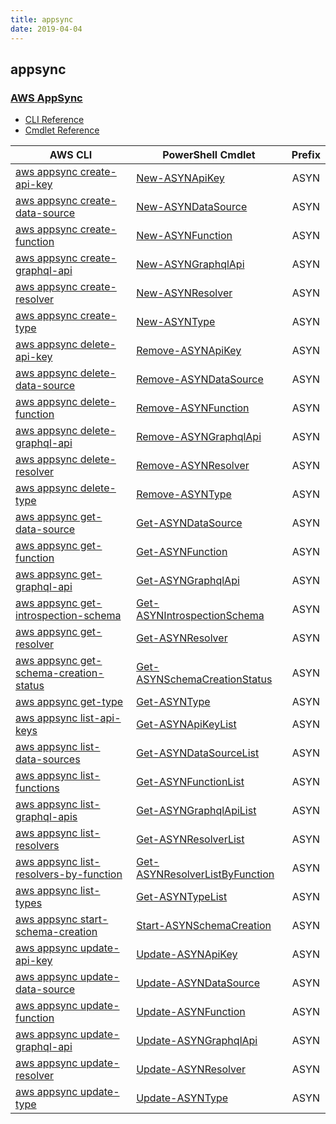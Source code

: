 ```yaml
---
title: appsync
date: 2019-04-04
---
```


## appsync

### [AWS AppSync](https://aws.amazon.com/appsync/)

* [CLI Reference](https://docs.aws.amazon.com/cli/latest/reference/appsync/index.html)
* [Cmdlet Reference](https://docs.aws.amazon.com/powershell/latest/reference/items/AWS_AppSync_cmdlets.html)

|AWS CLI|PowerShell Cmdlet|Prefix|
|----|----|:--:|
|[aws appsync create-api-key](https://docs.aws.amazon.com/cli/latest/reference/appsync/create-api-key.html)|[New-ASYNApiKey](https://docs.aws.amazon.com/powershell/latest/reference/items/New-ASYNApiKey.html)|ASYN|
|[aws appsync create-data-source](https://docs.aws.amazon.com/cli/latest/reference/appsync/create-data-source.html)|[New-ASYNDataSource](https://docs.aws.amazon.com/powershell/latest/reference/items/New-ASYNDataSource.html)|ASYN|
|[aws appsync create-function](https://docs.aws.amazon.com/cli/latest/reference/appsync/create-function.html)|[New-ASYNFunction](https://docs.aws.amazon.com/powershell/latest/reference/items/New-ASYNFunction.html)|ASYN|
|[aws appsync create-graphql-api](https://docs.aws.amazon.com/cli/latest/reference/appsync/create-graphql-api.html)|[New-ASYNGraphqlApi](https://docs.aws.amazon.com/powershell/latest/reference/items/New-ASYNGraphqlApi.html)|ASYN|
|[aws appsync create-resolver](https://docs.aws.amazon.com/cli/latest/reference/appsync/create-resolver.html)|[New-ASYNResolver](https://docs.aws.amazon.com/powershell/latest/reference/items/New-ASYNResolver.html)|ASYN|
|[aws appsync create-type](https://docs.aws.amazon.com/cli/latest/reference/appsync/create-type.html)|[New-ASYNType](https://docs.aws.amazon.com/powershell/latest/reference/items/New-ASYNType.html)|ASYN|
|[aws appsync delete-api-key](https://docs.aws.amazon.com/cli/latest/reference/appsync/delete-api-key.html)|[Remove-ASYNApiKey](https://docs.aws.amazon.com/powershell/latest/reference/items/Remove-ASYNApiKey.html)|ASYN|
|[aws appsync delete-data-source](https://docs.aws.amazon.com/cli/latest/reference/appsync/delete-data-source.html)|[Remove-ASYNDataSource](https://docs.aws.amazon.com/powershell/latest/reference/items/Remove-ASYNDataSource.html)|ASYN|
|[aws appsync delete-function](https://docs.aws.amazon.com/cli/latest/reference/appsync/delete-function.html)|[Remove-ASYNFunction](https://docs.aws.amazon.com/powershell/latest/reference/items/Remove-ASYNFunction.html)|ASYN|
|[aws appsync delete-graphql-api](https://docs.aws.amazon.com/cli/latest/reference/appsync/delete-graphql-api.html)|[Remove-ASYNGraphqlApi](https://docs.aws.amazon.com/powershell/latest/reference/items/Remove-ASYNGraphqlApi.html)|ASYN|
|[aws appsync delete-resolver](https://docs.aws.amazon.com/cli/latest/reference/appsync/delete-resolver.html)|[Remove-ASYNResolver](https://docs.aws.amazon.com/powershell/latest/reference/items/Remove-ASYNResolver.html)|ASYN|
|[aws appsync delete-type](https://docs.aws.amazon.com/cli/latest/reference/appsync/delete-type.html)|[Remove-ASYNType](https://docs.aws.amazon.com/powershell/latest/reference/items/Remove-ASYNType.html)|ASYN|
|[aws appsync get-data-source](https://docs.aws.amazon.com/cli/latest/reference/appsync/get-data-source.html)|[Get-ASYNDataSource](https://docs.aws.amazon.com/powershell/latest/reference/items/Get-ASYNDataSource.html)|ASYN|
|[aws appsync get-function](https://docs.aws.amazon.com/cli/latest/reference/appsync/get-function.html)|[Get-ASYNFunction](https://docs.aws.amazon.com/powershell/latest/reference/items/Get-ASYNFunction.html)|ASYN|
|[aws appsync get-graphql-api](https://docs.aws.amazon.com/cli/latest/reference/appsync/get-graphql-api.html)|[Get-ASYNGraphqlApi](https://docs.aws.amazon.com/powershell/latest/reference/items/Get-ASYNGraphqlApi.html)|ASYN|
|[aws appsync get-introspection-schema](https://docs.aws.amazon.com/cli/latest/reference/appsync/get-introspection-schema.html)|[Get-ASYNIntrospectionSchema](https://docs.aws.amazon.com/powershell/latest/reference/items/Get-ASYNIntrospectionSchema.html)|ASYN|
|[aws appsync get-resolver](https://docs.aws.amazon.com/cli/latest/reference/appsync/get-resolver.html)|[Get-ASYNResolver](https://docs.aws.amazon.com/powershell/latest/reference/items/Get-ASYNResolver.html)|ASYN|
|[aws appsync get-schema-creation-status](https://docs.aws.amazon.com/cli/latest/reference/appsync/get-schema-creation-status.html)|[Get-ASYNSchemaCreationStatus](https://docs.aws.amazon.com/powershell/latest/reference/items/Get-ASYNSchemaCreationStatus.html)|ASYN|
|[aws appsync get-type](https://docs.aws.amazon.com/cli/latest/reference/appsync/get-type.html)|[Get-ASYNType](https://docs.aws.amazon.com/powershell/latest/reference/items/Get-ASYNType.html)|ASYN|
|[aws appsync list-api-keys](https://docs.aws.amazon.com/cli/latest/reference/appsync/list-api-keys.html)|[Get-ASYNApiKeyList](https://docs.aws.amazon.com/powershell/latest/reference/items/Get-ASYNApiKeyList.html)|ASYN|
|[aws appsync list-data-sources](https://docs.aws.amazon.com/cli/latest/reference/appsync/list-data-sources.html)|[Get-ASYNDataSourceList](https://docs.aws.amazon.com/powershell/latest/reference/items/Get-ASYNDataSourceList.html)|ASYN|
|[aws appsync list-functions](https://docs.aws.amazon.com/cli/latest/reference/appsync/list-functions.html)|[Get-ASYNFunctionList](https://docs.aws.amazon.com/powershell/latest/reference/items/Get-ASYNFunctionList.html)|ASYN|
|[aws appsync list-graphql-apis](https://docs.aws.amazon.com/cli/latest/reference/appsync/list-graphql-apis.html)|[Get-ASYNGraphqlApiList](https://docs.aws.amazon.com/powershell/latest/reference/items/Get-ASYNGraphqlApiList.html)|ASYN|
|[aws appsync list-resolvers](https://docs.aws.amazon.com/cli/latest/reference/appsync/list-resolvers.html)|[Get-ASYNResolverList](https://docs.aws.amazon.com/powershell/latest/reference/items/Get-ASYNResolverList.html)|ASYN|
|[aws appsync list-resolvers-by-function](https://docs.aws.amazon.com/cli/latest/reference/appsync/list-resolvers-by-function.html)|[Get-ASYNResolverListByFunction](https://docs.aws.amazon.com/powershell/latest/reference/items/Get-ASYNResolverListByFunction.html)|ASYN|
|[aws appsync list-types](https://docs.aws.amazon.com/cli/latest/reference/appsync/list-types.html)|[Get-ASYNTypeList](https://docs.aws.amazon.com/powershell/latest/reference/items/Get-ASYNTypeList.html)|ASYN|
|[aws appsync start-schema-creation](https://docs.aws.amazon.com/cli/latest/reference/appsync/start-schema-creation.html)|[Start-ASYNSchemaCreation](https://docs.aws.amazon.com/powershell/latest/reference/items/Start-ASYNSchemaCreation.html)|ASYN|
|[aws appsync update-api-key](https://docs.aws.amazon.com/cli/latest/reference/appsync/update-api-key.html)|[Update-ASYNApiKey](https://docs.aws.amazon.com/powershell/latest/reference/items/Update-ASYNApiKey.html)|ASYN|
|[aws appsync update-data-source](https://docs.aws.amazon.com/cli/latest/reference/appsync/update-data-source.html)|[Update-ASYNDataSource](https://docs.aws.amazon.com/powershell/latest/reference/items/Update-ASYNDataSource.html)|ASYN|
|[aws appsync update-function](https://docs.aws.amazon.com/cli/latest/reference/appsync/update-function.html)|[Update-ASYNFunction](https://docs.aws.amazon.com/powershell/latest/reference/items/Update-ASYNFunction.html)|ASYN|
|[aws appsync update-graphql-api](https://docs.aws.amazon.com/cli/latest/reference/appsync/update-graphql-api.html)|[Update-ASYNGraphqlApi](https://docs.aws.amazon.com/powershell/latest/reference/items/Update-ASYNGraphqlApi.html)|ASYN|
|[aws appsync update-resolver](https://docs.aws.amazon.com/cli/latest/reference/appsync/update-resolver.html)|[Update-ASYNResolver](https://docs.aws.amazon.com/powershell/latest/reference/items/Update-ASYNResolver.html)|ASYN|
|[aws appsync update-type](https://docs.aws.amazon.com/cli/latest/reference/appsync/update-type.html)|[Update-ASYNType](https://docs.aws.amazon.com/powershell/latest/reference/items/Update-ASYNType.html)|ASYN|

